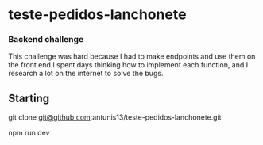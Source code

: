 # teste-pedidos-lanchonete
### Backend challenge
This challenge was hard because I had to make endpoints and use them on the front end.I spent days thinking how to implement each function, and I research a lot on the internet to solve the bugs.

## Starting 

git clone git@github.com:antunis13/teste-pedidos-lanchonete.git

npm run dev
